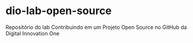 # dio-lab-open-source
Repositório do lab Contribuindo em um Projeto Open Source no GitHub da Digital Innovation One
